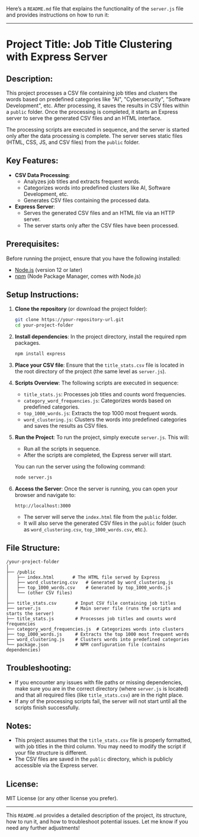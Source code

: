 Here’s a `README.md` file that explains the functionality of the `server.js` file and provides instructions on how to run it:

---

# Project Title: Job Title Clustering with Express Server

## Description:
This project processes a CSV file containing job titles and clusters the words based on predefined categories like "AI", "Cybersecurity", "Software Development", etc. After processing, it saves the results in CSV files within a `public` folder. Once the processing is completed, it starts an Express server to serve the generated CSV files and an HTML interface.

The processing scripts are executed in sequence, and the server is started only after the data processing is complete. The server serves static files (HTML, CSS, JS, and CSV files) from the `public` folder.

## Key Features:
- **CSV Data Processing**: 
  - Analyzes job titles and extracts frequent words.
  - Categorizes words into predefined clusters like AI, Software Development, etc.
  - Generates CSV files containing the processed data.
- **Express Server**: 
  - Serves the generated CSV files and an HTML file via an HTTP server.
  - The server starts only after the CSV files have been processed.

## Prerequisites:
Before running the project, ensure that you have the following installed:

- [Node.js](https://nodejs.org/) (version 12 or later)
- [npm](https://www.npmjs.com/) (Node Package Manager, comes with Node.js)

## Setup Instructions:

1. **Clone the repository** (or download the project folder):
   ```bash
   git clone https://your-repository-url.git
   cd your-project-folder
   ```

2. **Install dependencies**:
   In the project directory, install the required npm packages.
   ```bash
   npm install express
   ```

3. **Place your CSV file**:
   Ensure that the `title_stats.csv` file is located in the root directory of the project (the same level as `server.js`).

4. **Scripts Overview**:
   The following scripts are executed in sequence:
   - `title_stats.js`: Processes job titles and counts word frequencies.
   - `category_word_frequencies.js`: Categorizes words based on predefined categories.
   - `top_1000_words.js`: Extracts the top 1000 most frequent words.
   - `word_clustering.js`: Clusters the words into predefined categories and saves the results as CSV files.

5. **Run the Project**:
   To run the project, simply execute `server.js`. This will:
   - Run all the scripts in sequence.
   - After the scripts are completed, the Express server will start.

   You can run the server using the following command:

   ```bash
   node server.js
   ```

6. **Access the Server**:
   Once the server is running, you can open your browser and navigate to:

   ```
   http://localhost:3000
   ```

   - The server will serve the `index.html` file from the `public` folder.
   - It will also serve the generated CSV files in the `public` folder (such as `word_clustering.csv`, `top_1000_words.csv`, etc.).

## File Structure:

```
/your-project-folder
│
├── /public
│   ├── index.html       # The HTML file served by Express
│   ├── word_clustering.csv   # Generated by word_clustering.js
│   ├── top_1000_words.csv    # Generated by top_1000_words.js
│   └── (other CSV files)
│
├── title_stats.csv       # Input CSV file containing job titles
├── server.js             # Main server file (runs the scripts and starts the server)
├── title_stats.js        # Processes job titles and counts word frequencies
├── category_word_frequencies.js  # Categorizes words into clusters
├── top_1000_words.js     # Extracts the top 1000 most frequent words
├── word_clustering.js    # Clusters words into predefined categories
└── package.json          # NPM configuration file (contains dependencies)
```

## Troubleshooting:

- If you encounter any issues with file paths or missing dependencies, make sure you are in the correct directory (where `server.js` is located) and that all required files (like `title_stats.csv`) are in the right place.
- If any of the processing scripts fail, the server will not start until all the scripts finish successfully.

## Notes:
- This project assumes that the `title_stats.csv` file is properly formatted, with job titles in the third column. You may need to modify the script if your file structure is different.
- The CSV files are saved in the `public` directory, which is publicly accessible via the Express server.

## License:
MIT License (or any other license you prefer).

---

This `README.md` provides a detailed description of the project, its structure, how to run it, and how to troubleshoot potential issues. Let me know if you need any further adjustments!